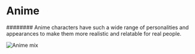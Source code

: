 # Anime

######## Anime characters have such a wide range of personalities and appearances to make them more realistic and relatable for real people.

![Anime mix](https://www.google.com/url?sa=i&url=https%3A%2F%2Fcutewallpaper.org%2F22%2Fanime-mashup-art-wallpapers%2Fview-page-22.html&psig=AOvVaw0keXvg52S-BYVTvPlxGbk2&ust=1637163535054000&source=images&cd=vfe&ved=0CAgQjRxqFwoTCOj3p5udnfQCFQAAAAAdAAAAABAh)

